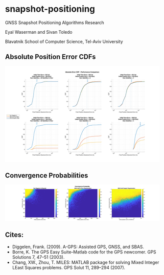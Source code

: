 # snapshot-positioning
GNSS Snapshot Positioning Algorithms Research

Eyal Waserman and Sivan Toledo

Blavatnik School of Computer Science, Tel-Aviv University

## Absolute Position Error CDFs
![](results/performance_comparison.png)

## Convergence Probabilities
![](results/convergence_probability.png)

## Cites:
* Diggelen, Frank. (2009). A-GPS: Assisted GPS, GNSS, and SBAS. 
* Borre, K. The GPS Easy Suite–Matlab code for the GPS newcomer. GPS Solutions 7, 47–51 (2003).
* Chang, XW., Zhou, T. MILES: MATLAB package for solving Mixed Integer LEast Squares problems. GPS Solut 11, 289–294 (2007).
